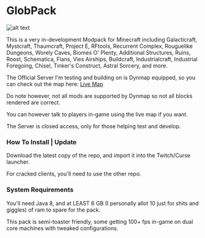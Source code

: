 # GlobPack

![alt text](https://cdn.servermeta.com/ghfiles/tcadmin/icons/minecraft/globpack.png "Minecraft: Globpack Edition")

This is a very in-development Modpack for Minecraft including Galacticraft, Mystcraft, Thaumcraft, Project E, RFtools, Recurrent Complex, Rouguelike Dungeons, Worely Caves, Biomes O' Plenty, Additional Structures, Ruins, Roost, Schematica, Flans, Vies Airships, Buildcraft, Industrialcraft, Industrial Foregoing, Chisel, Tinker's Construct, Astral Sorcery, and more.

The Official Server I'm testing and building on is Dynmap equipped, so you can check out the map here: [Live Map](http://69.162.112.90:8123/)

Do note however, not all mods are supported by Dynmap so not all blocks rendered are correct.

You can however talk to players in-game using the live map if you want.

The Server is closed access, only for those helping test and develop.

### How To Install | Update

Download the latest copy of the repo, and import it into the Twitch/Curse launcher.

For cracked clients, you'll need to use the other repo.

### System Requirements
You'll need Java 8, and at LEAST 6 GB (I personally allot 10 just for shits and giggles) of ram to spare for the pack.

This pack is semi-toaster friendly, some getting 100+ fps in-game on dual core machines with tweaked configurations.

